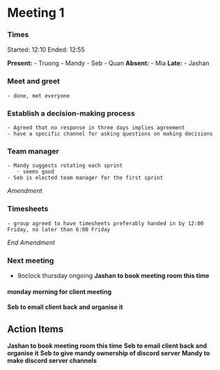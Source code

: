 # Meeting 1
### Times
Started: 12:10
Ended: 12:55

**Present:**
    - Truong
    - Mandy
    - Seb
    - Quan
**Absent:**
    - Mia
**Late:**
    - Jashan

### Meet and greet
    - done, met everyone

### Establish a decision-making process
    - Agreed that no response in three days implies agreement
    - have a specific channel for asking questions on making decisions

### Team manager
    - Mandy suggests rotating each sprint
       - seems good
    - Seb is elected team manager for the first sprint
*Amendment*
### Timesheets
    - group agreed to have timesheets preferably handed in by 12:00 Friday, no later than 6:00 Friday
*End Amendment*

### Next meeting
- 9oclock thursday ongoing
**Jashan to book meeting room this time**

#### monday morning for client meeting
**Seb to email client back and organise it**

## Action Items
**Jashan to book meeting room this time**
**Seb to email client back and organise it**
**Seb to give mandy ownership of discord server**
**Mandy to make discord server channels**
